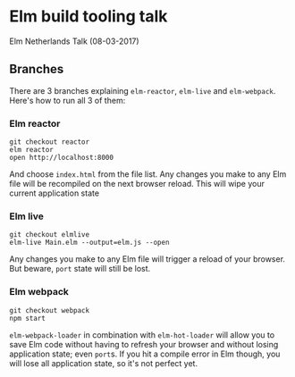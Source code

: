 # Elm build tooling talk

Elm Netherlands Talk (08-03-2017)

## Branches

There are 3 branches explaining `elm-reactor`, `elm-live` and `elm-webpack`. Here's how to run all 3 of them:

### Elm reactor

```
git checkout reactor
elm reactor
open http://localhost:8000
```

And choose `index.html` from the file list. Any changes you make to any Elm file will be recompiled on the next browser reload. This will wipe your current application state

### Elm live

```
git checkout elmlive
elm-live Main.elm --output=elm.js --open
```

Any changes you make to any Elm file will trigger a reload of your browser. But beware, `port` state will still be lost.

### Elm webpack

```
git checkout webpack
npm start
```

`elm-webpack-loader` in combination with `elm-hot-loader` will allow you to save Elm code without having to refresh your browser and without losing application state; even `port`s. If you hit a compile error in Elm though, you will lose all application state, so it's not perfect yet.
